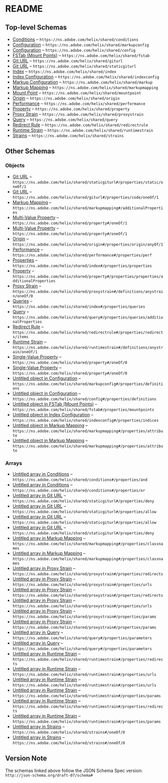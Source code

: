 # README

## Top-level Schemas

-   [Conditions](./conditions.md "A condition expression") – `https://ns.adobe.com/helix/shared/conditions`
-   [Configuration](./markupconfig.md "A Markup Configuration File for Project Helix") – `https://ns.adobe.com/helix/shared/markupconfig`
-   [Configuration](./config.md "The helix-config") – `https://ns.adobe.com/helix/shared/config`
-   [FSTab (Mount Points)](./fstab.md "Defines a mapping between mount points and source URLs") – `https://ns.adobe.com/helix/shared/fstab`
-   [Git URL](./giturl.md "Representation of the fragments of a Git URL") – `https://ns.adobe.com/helix/shared/giturl`
-   [Git URL](./staticgiturl.md "Representation of the fragments of a Git URL") – `https://ns.adobe.com/helix/shared/staticgiturl`
-   [Index](./index.md) – `https://ns.adobe.com/helix/shared/index`
-   [Index Configuration](./indexconfig.md) – `https://ns.adobe.com/helix/shared/indexconfig`
-   [Markup Configuration](./markup.md "A container for markup mappings") – `https://ns.adobe.com/helix/shared/markup`
-   [Markup Mapping](./markupmapping.md "A markup mapping defines how Helix should generate markup for certain Markdown or DOM patterns") – `https://ns.adobe.com/helix/shared/markupmapping`
-   [Mount Point](./mountpoint.md "Defines the target URL where content should be retrieved from") – `https://ns.adobe.com/helix/shared/mountpoint`
-   [Origin](./origin.md "Representation of a origin host for a proxy strain") – `https://ns.adobe.com/helix/shared/origin`
-   [Performance](./performance.md "Performance testing details") – `https://ns.adobe.com/helix/shared/performance`
-   [Property](./property.md "Each property in the search index is made up of two parts:") – `https://ns.adobe.com/helix/shared/property`
-   [Proxy Strain](./proxystrain.md "A proxy strain is a strain that serves content from another web server, acting as a pure proxy") – `https://ns.adobe.com/helix/shared/proxystrain`
-   [Query](./query.md "A named query that can be run against an index") – `https://ns.adobe.com/helix/shared/query`
-   [Redirect Rule](./redirectrule.md "A strain is a combination of code and content that enables the creation of a digital experience") – `https://ns.adobe.com/helix/shared/redirectrule`
-   [Runtime Strain](./runtimestrain.md "A runtime strain is a combination of code and content that enables the creation of a digital experience") – `https://ns.adobe.com/helix/shared/runtimestrain`
-   [Strains](./strains.md) – `https://ns.adobe.com/helix/shared/strains`

## Other Schemas

### Objects

-   [Git URL](./runtimestrain-properties-static-oneof-git-url.md "Representation of the fragments of a Git URL") – `https://ns.adobe.com/helix/shared/staticgiturl#/properties/static/oneOf/1`
-   [Git URL](./runtimestrain-properties-code-oneof-git-url.md "Representation of the fragments of a Git URL") – `https://ns.adobe.com/helix/shared/giturl#/properties/code/oneOf/1`
-   [Markup Mapping](./markup-markup-mapping.md) – `https://ns.adobe.com/helix/shared/markupmapping#/additionalProperties`
-   [Multi-Value Property](./property-oneof-multi-value-property.md "The property in an index") – `https://ns.adobe.com/helix/shared/property#/oneOf/1`
-   [Multi-Value Property](./property-oneof-multi-value-property.md "The property in an index") – `https://ns.adobe.com/helix/shared/property#/oneOf/1`
-   [Origin](./proxystrain-properties-origin-anyof-origin.md "Representation of a origin host for a proxy strain") – `https://ns.adobe.com/helix/shared/origin#/properties/origin/anyOf/1`
-   [Performance](./proxystrain-properties-performance.md "Performance testing details") – `https://ns.adobe.com/helix/shared/performance#/properties/perf`
-   [Properties](./index-properties-properties.md "The properties to add to the index") – `https://ns.adobe.com/helix/shared/index#/properties/properties`
-   [Property](./index-properties-properties-property.md) – `https://ns.adobe.com/helix/shared/property#/properties/properties/additionalProperties`
-   [Proxy Strain](./strains-definitions-anystrain-oneof-proxy-strain.md "A strain is a combination of code and content that enables the creation of a digital experience") – `https://ns.adobe.com/helix/shared/proxystrain#/definitions/anystrain/oneOf/0`
-   [Queries](./index-properties-queries.md "Named queries that can be executed against this index") – `https://ns.adobe.com/helix/shared/index#/properties/queries`
-   [Query](./index-properties-queries-query.md "A named query that can be run against an index") – `https://ns.adobe.com/helix/shared/query#/properties/queries/additionalProperties`
-   [Redirect Rule](./proxystrain-properties-redirects-redirect-rule.md "A strain is a combination of code and content that enables the creation of a digital experience") – `https://ns.adobe.com/helix/shared/redirectrule#/properties/redirects/items`
-   [Runtime Strain](./strains-definitions-anystrain-oneof-runtime-strain.md "A runtime strain is a combination of code and content that enables the creation of a digital experience") – `https://ns.adobe.com/helix/shared/runtimestrain#/definitions/anystrain/oneOf/1`
-   [Single-Value Property](./property-oneof-single-value-property.md "The property in an index") – `https://ns.adobe.com/helix/shared/property#/oneOf/0`
-   [Single-Value Property](./property-oneof-single-value-property.md "The property in an index") – `https://ns.adobe.com/helix/shared/property#/oneOf/0`
-   [Untitled object in Configuration](./markupconfig-properties-definitions.md "A container for referencable objects that can be re-used elsewhere in the configuration") – `https://ns.adobe.com/helix/shared/markupconfig#/properties/definitions`
-   [Untitled object in Configuration](./config-properties-definitions.md "A container for referencable objects that can be re-used elsewhere in the configuration") – `https://ns.adobe.com/helix/shared/config#/properties/definitions`
-   [Untitled object in FSTab (Mount Points)](./fstab-properties-mountpoints.md) – `https://ns.adobe.com/helix/shared/fstab#/properties/mountpoints`
-   [Untitled object in Index Configuration](./indexconfig-properties-indices.md) – `https://ns.adobe.com/helix/shared/indexconfig#/properties/indices`
-   [Untitled object in Markup Mapping](./markupmapping-properties-attribute.md "create new attributes for each key value pair below this property") – `https://ns.adobe.com/helix/shared/markupmapping#/properties/attribute`
-   [Untitled object in Markup Mapping](./markupmapping-properties-attribute.md "create new attributes for each key value pair below this property") – `https://ns.adobe.com/helix/shared/markupmapping#/properties/attribute`

### Arrays

-   [Untitled array in Conditions](./conditions-properties-and.md "All conditions in this list must be met") – `https://ns.adobe.com/helix/shared/conditions#/properties/and`
-   [Untitled array in Conditions](./conditions-properties-or.md "Any conditions in this list must be met") – `https://ns.adobe.com/helix/shared/conditions#/properties/or`
-   [Untitled array in Git URL](./staticgiturl-properties-deny.md "List of white listed paths") – `https://ns.adobe.com/helix/shared/staticgiturl#/properties/deny`
-   [Untitled array in Git URL](./staticgiturl-properties-allow.md "List of white listed paths") – `https://ns.adobe.com/helix/shared/staticgiturl#/properties/allow`
-   [Untitled array in Git URL](./staticgiturl-properties-allow.md "List of white listed paths") – `https://ns.adobe.com/helix/shared/staticgiturl#/properties/allow`
-   [Untitled array in Git URL](./staticgiturl-properties-deny.md "List of white listed paths") – `https://ns.adobe.com/helix/shared/staticgiturl#/properties/deny`
-   [Untitled array in Markup Mapping](./markupmapping-properties-classnames.md "Add the following class names to the class attribute of the generated HTML") – `https://ns.adobe.com/helix/shared/markupmapping#/properties/classnames`
-   [Untitled array in Markup Mapping](./markupmapping-properties-classnames.md "Add the following class names to the class attribute of the generated HTML") – `https://ns.adobe.com/helix/shared/markupmapping#/properties/classnames`
-   [Untitled array in Proxy Strain](./proxystrain-properties-redirects.md "The redirect rules that should be applied to this strain") – `https://ns.adobe.com/helix/shared/proxystrain#/properties/redirects`
-   [Untitled array in Proxy Strain](./proxystrain-properties-urls.md "List of known URLs for testing this strain") – `https://ns.adobe.com/helix/shared/proxystrain#/properties/urls`
-   [Untitled array in Proxy Strain](./proxystrain-properties-redirects.md "The redirect rules that should be applied to this strain") – `https://ns.adobe.com/helix/shared/proxystrain#/properties/redirects`
-   [Untitled array in Proxy Strain](./proxystrain-properties-urls.md "List of known URLs for testing this strain") – `https://ns.adobe.com/helix/shared/proxystrain#/properties/urls`
-   [Untitled array in Proxy Strain](./proxystrain-properties-params.md "A whitelist (using globbing language) of URL parameters") – `https://ns.adobe.com/helix/shared/proxystrain#/properties/params`
-   [Untitled array in Proxy Strain](./proxystrain-properties-params.md "A whitelist (using globbing language) of URL parameters") – `https://ns.adobe.com/helix/shared/proxystrain#/properties/params`
-   [Untitled array in Query](./query-properties-parameters.md "Which URL parameters to accept in the query when served on the web") – `https://ns.adobe.com/helix/shared/query#/properties/parameters`
-   [Untitled array in Query](./query-properties-parameters.md "Which URL parameters to accept in the query when served on the web") – `https://ns.adobe.com/helix/shared/query#/properties/parameters`
-   [Untitled array in Runtime Strain](./runtimestrain-properties-redirects.md "The redirect rules that should be applied to this strain") – `https://ns.adobe.com/helix/shared/runtimestrain#/properties/redirects`
-   [Untitled array in Runtime Strain](./runtimestrain-properties-urls.md "List of known URLs for testing this strain") – `https://ns.adobe.com/helix/shared/runtimestrain#/properties/urls`
-   [Untitled array in Runtime Strain](./runtimestrain-properties-urls.md "List of known URLs for testing this strain") – `https://ns.adobe.com/helix/shared/runtimestrain#/properties/urls`
-   [Untitled array in Runtime Strain](./runtimestrain-properties-params.md "A whitelist (using globbing language) of URL parameters") – `https://ns.adobe.com/helix/shared/runtimestrain#/properties/params`
-   [Untitled array in Runtime Strain](./runtimestrain-properties-redirects.md "The redirect rules that should be applied to this strain") – `https://ns.adobe.com/helix/shared/runtimestrain#/properties/redirects`
-   [Untitled array in Runtime Strain](./runtimestrain-properties-params.md "A whitelist (using globbing language) of URL parameters") – `https://ns.adobe.com/helix/shared/runtimestrain#/properties/params`
-   [Untitled array in Strains](./strains-oneof-0.md "A list of strains") – `https://ns.adobe.com/helix/shared/strains#/oneOf/0`
-   [Untitled array in Strains](./strains-oneof-0.md "A list of strains") – `https://ns.adobe.com/helix/shared/strains#/oneOf/0`

## Version Note

The schemas linked above follow the JSON Schema Spec version: `http://json-schema.org/draft-07/schema#`

